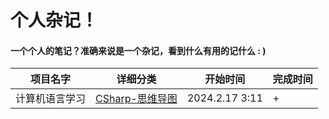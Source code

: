 # 个人杂记！
#### 一个个人的笔记？准确来说是一个杂记，看到什么有用的记什么 : )
|项目名字|详细分类|开始时间|完成时间|
|-----|-----|-----|------|
计算机语言学习|[CSharp-思维导图](CSharp-学习之道.md)|2024.2.17 3:11|+|
